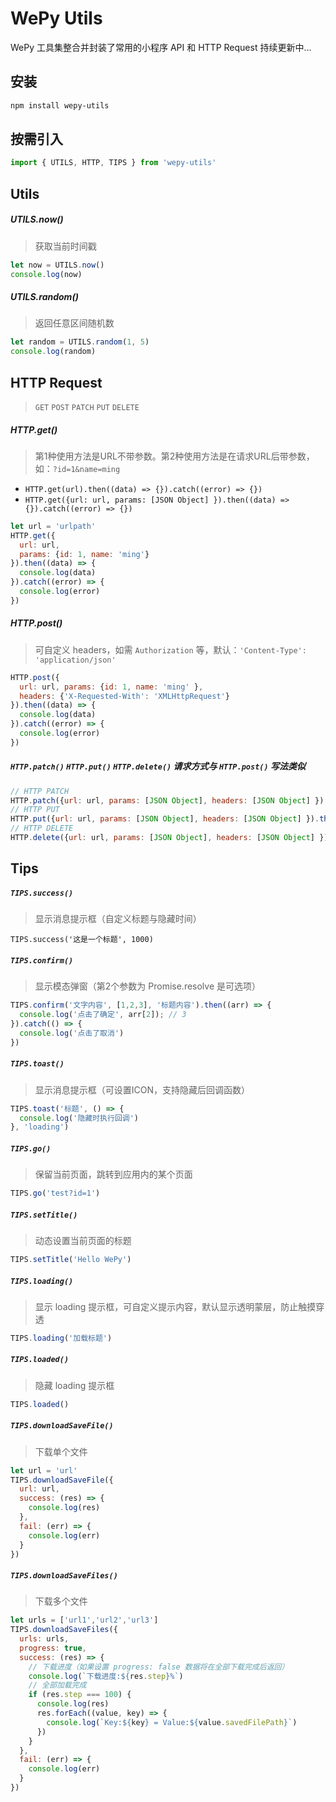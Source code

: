 # WePy Utils

WePy 工具集整合并封装了常用的小程序 API 和 HTTP Request 持续更新中...

## 安装

```bash
npm install wepy-utils
```

## 按需引入

```javascript
import { UTILS, HTTP, TIPS } from 'wepy-utils'
```

## Utils

##### UTILS.now()

> 获取当前时间戳

```javascript
let now = UTILS.now()
console.log(now)
```

##### UTILS.random()

> 返回任意区间随机数

```javascript
let random = UTILS.random(1, 5)
console.log(random)
```

## HTTP Request

> `GET` `POST` `PATCH` `PUT` `DELETE`

##### HTTP.get()


> 第1种使用方法是URL不带参数。第2种使用方法是在请求URL后带参数，如：`?id=1&name=ming`

- `HTTP.get(url).then((data) => {}).catch((error) => {})`
- `HTTP.get({url: url, params: [JSON Object] }).then((data) => {}).catch((error) => {})`

```javascript
let url = 'urlpath'
HTTP.get({
  url: url,
  params: {id: 1, name: 'ming'}
}).then((data) => {
  console.log(data)
}).catch((error) => {
  console.log(error)
})
```

##### HTTP.post()

> 可自定义 headers，如需 `Authorization` 等，默认：`'Content-Type': 'application/json'`

```javascript
HTTP.post({
  url: url, params: {id: 1, name: 'ming' },
  headers: {'X-Requested-With': 'XMLHttpRequest'}
}).then((data) => {
  console.log(data)
}).catch((error) => {
  console.log(error)
})
```

##### `HTTP.patch()` `HTTP.put()` `HTTP.delete()` 请求方式与 `HTTP.post()` 写法类似

```javascript
// HTTP PATCH
HTTP.patch({url: url, params: [JSON Object], headers: [JSON Object] }).then((data) => {}).catch((error) => {})
// HTTP PUT
HTTP.put({url: url, params: [JSON Object], headers: [JSON Object] }).then((data) => {}).catch((error) => {})
// HTTP DELETE
HTTP.delete({url: url, params: [JSON Object], headers: [JSON Object] }).then((data) => {}).catch((error) => {})
```

## Tips

##### `TIPS.success()`

> 显示消息提示框（自定义标题与隐藏时间）

```
TIPS.success('这是一个标题', 1000)
```

##### `TIPS.confirm()`

> 显示模态弹窗（第2个参数为 Promise.resolve 是可选项）

```javascript
TIPS.confirm('文字内容', [1,2,3], '标题内容').then((arr) => {
  console.log('点击了确定', arr[2]); // 3
}).catch(() => {
  console.log('点击了取消')
})
```

##### `TIPS.toast()`

> 显示消息提示框（可设置ICON，支持隐藏后回调函数）

```javascript
TIPS.toast('标题', () => {
  console.log('隐藏时执行回调')
}, 'loading')
```

##### `TIPS.go()`

> 保留当前页面，跳转到应用内的某个页面

```javascript
TIPS.go('test?id=1')
```

##### `TIPS.setTitle()`

> 动态设置当前页面的标题

```javascript
TIPS.setTitle('Hello WePy')
```

##### `TIPS.loading()`

> 显示 loading 提示框，可自定义提示内容，默认显示透明蒙层，防止触摸穿透

```javascript
TIPS.loading('加载标题')
```

##### `TIPS.loaded()`

> 隐藏 loading 提示框

```javascript
TIPS.loaded()
```

##### `TIPS.downloadSaveFile()`

> 下载单个文件

```javascript
let url = 'url'
TIPS.downloadSaveFile({
  url: url,
  success: (res) => {
    console.log(res)
  },
  fail: (err) => {
    console.log(err)
  }
})
```

##### `TIPS.downloadSaveFiles()`

> 下载多个文件

```javascript
let urls = ['url1','url2','url3']
TIPS.downloadSaveFiles({
  urls: urls,
  progress: true,
  success: (res) => {
    // 下载进度（如果设置 progress: false 数据将在全部下载完成后返回）
    console.log(`下载进度:${res.step}%`)
    // 全部加载完成
    if (res.step === 100) {
      console.log(res)
      res.forEach((value, key) => {
        console.log(`Key:${key} = Value:${value.savedFilePath}`)
      })
    }
  },
  fail: (err) => {
    console.log(err)
  }
})
```